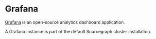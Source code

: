 # Grafana

[Grafana](https://https://grafana.com/) is an open-source analytics dashboard application.

A Grafana instance is part of the default Sourcegraph cluster installation. 
